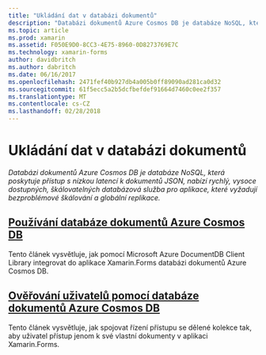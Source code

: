 ```yaml
---
title: "Ukládání dat v databázi dokumentů"
description: "Databázi dokumentů Azure Cosmos DB je databáze NoSQL, která poskytuje přístup s nízkou latencí k dokumentů JSON, nabízí rychlý, vysoce dostupných, škálovatelných databázová služba pro aplikace, které vyžadují bezproblémové škálování a globální replikace."
ms.topic: article
ms.prod: xamarin
ms.assetid: F050E9D0-8CC3-4E75-8960-0D8273769E7C
ms.technology: xamarin-forms
author: davidbritch
ms.author: dabritch
ms.date: 06/16/2017
ms.openlocfilehash: 2471fef40b927db4a005b0ff89090ad281ca0d32
ms.sourcegitcommit: 61f5ecc5a2b5dcfbefdef91664d7460c0ee2f357
ms.translationtype: MT
ms.contentlocale: cs-CZ
ms.lasthandoff: 02/28/2018
---
```

# <a name="storing-data-in-a-document-database"></a>Ukládání dat v databázi dokumentů

_Databázi dokumentů Azure Cosmos DB je databáze NoSQL, která poskytuje přístup s nízkou latencí k dokumentů JSON, nabízí rychlý, vysoce dostupných, škálovatelných databázová služba pro aplikace, které vyžadují bezproblémové škálování a globální replikace._

## <a name="consuming-an-azure-cosmos-db-document-databaseconsumingmd"></a>[Používání databáze dokumentů Azure Cosmos DB](consuming.md)

Tento článek vysvětluje, jak pomocí Microsoft Azure DocumentDB Client Library integrovat do aplikace Xamarin.Forms databázi dokumentů Azure Cosmos DB.

## <a name="authenticating-users-with-an-azure-cosmos-db-document-databaseauthenticationmd"></a>[Ověřování uživatelů pomocí databáze dokumentů Azure Cosmos DB](authentication.md)

Tento článek vysvětluje, jak spojovat řízení přístupu se dělené kolekce tak, aby uživatel přístup jenom k své vlastní dokumenty v aplikaci Xamarin.Forms.

